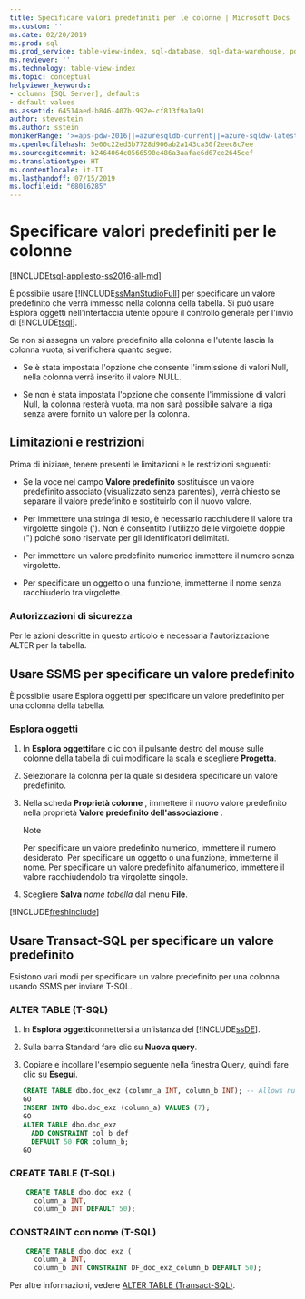 ```yaml
---
title: Specificare valori predefiniti per le colonne | Microsoft Docs
ms.custom: ''
ms.date: 02/20/2019
ms.prod: sql
ms.prod_service: table-view-index, sql-database, sql-data-warehouse, pdw
ms.reviewer: ''
ms.technology: table-view-index
ms.topic: conceptual
helpviewer_keywords:
- columns [SQL Server], defaults
- default values
ms.assetid: 64514aed-b846-407b-992e-cf813f9a1a91
author: stevestein
ms.author: sstein
monikerRange: '>=aps-pdw-2016||=azuresqldb-current||=azure-sqldw-latest||>=sql-server-2016||=sqlallproducts-allversions||>=sql-server-linux-2017||=azuresqldb-mi-current'
ms.openlocfilehash: 5e00c22ed3b7728d906ab2a143ca30f2eec8c7ee
ms.sourcegitcommit: b2464064c0566590e486a3aafae6d67ce2645cef
ms.translationtype: HT
ms.contentlocale: it-IT
ms.lasthandoff: 07/15/2019
ms.locfileid: "68016285"
---
```

# <a name="specify-default-values-for-columns"></a>Specificare valori predefiniti per le colonne

[!INCLUDE[tsql-appliesto-ss2016-all-md](../../includes/tsql-appliesto-ss2016-all-md.md)]

È possibile usare [!INCLUDE[ssManStudioFull](../../includes/ssmanstudiofull-md.md)] per specificare un valore predefinito che verrà immesso nella colonna della tabella. Si può usare Esplora oggetti nell'interfaccia utente oppure il controllo generale per l'invio di [!INCLUDE[tsql](../../includes/tsql-md.md)].

Se non si assegna un valore predefinito alla colonna e l'utente lascia la colonna vuota, si verificherà quanto segue:

- Se è stata impostata l'opzione che consente l'immissione di valori Null, nella colonna verrà inserito il valore NULL.

- Se non è stata impostata l'opzione che consente l'immissione di valori Null, la colonna resterà vuota, ma non sarà possibile salvare la riga senza avere fornito un valore per la colonna.

## <a name="Restrictions"></a> Limitazioni e restrizioni

Prima di iniziare, tenere presenti le limitazioni e le restrizioni seguenti:

- Se la voce nel campo **Valore predefinito** sostituisce un valore predefinito associato (visualizzato senza parentesi), verrà chiesto se separare il valore predefinito e sostituirlo con il nuovo valore.

- Per immettere una stringa di testo, è necessario racchiudere il valore tra virgolette singole ('). Non è consentito l'utilizzo delle virgolette doppie (") poiché sono riservate per gli identificatori delimitati.

- Per immettere un valore predefinito numerico immettere il numero senza virgolette.

- Per specificare un oggetto o una funzione, immetterne il nome senza racchiuderlo tra virgolette.

### <a name="Security"></a> Autorizzazioni di sicurezza

Per le azioni descritte in questo articolo è necessaria l'autorizzazione ALTER per la tabella.

## <a name="SSMSProcedure"></a> Usare SSMS per specificare un valore predefinito

È possibile usare Esplora oggetti per specificare un valore predefinito per una colonna della tabella.

### <a name="object-explorer"></a>Esplora oggetti

1. In **Esplora oggetti**fare clic con il pulsante destro del mouse sulle colonne della tabella di cui modificare la scala e scegliere **Progetta**.

2. Selezionare la colonna per la quale si desidera specificare un valore predefinito.

3. Nella scheda **Proprietà colonne** , immettere il nuovo valore predefinito nella proprietà **Valore predefinito dell'associazione** .

   > [!NOTE]
   > Per specificare un valore predefinito numerico, immettere il numero desiderato. Per specificare un oggetto o una funzione, immetterne il nome. Per specificare un valore predefinito alfanumerico, immettere il valore racchiudendolo tra virgolette singole.

4. Scegliere **Salva** _nome tabella_ dal menu **File**.

[!INCLUDE[freshInclude](../../includes/paragraph-content/fresh-note-steps-feedback.md)]

## <a name="TsqlProcedure"></a> Usare Transact-SQL per specificare un valore predefinito

Esistono vari modi per specificare un valore predefinito per una colonna usando SSMS per inviare T-SQL.

### <a name="alter-table-t-sql"></a>ALTER TABLE (T-SQL)

1. In **Esplora oggetti**connettersi a un'istanza del [!INCLUDE[ssDE](../../includes/ssde-md.md)].

2. Sulla barra Standard fare clic su **Nuova query**.

3. Copiare e incollare l'esempio seguente nella finestra Query, quindi fare clic su **Esegui**.

   ```sql
   CREATE TABLE dbo.doc_exz (column_a INT, column_b INT); -- Allows nulls.
   GO
   INSERT INTO dbo.doc_exz (column_a) VALUES (7);
   GO
   ALTER TABLE dbo.doc_exz
     ADD CONSTRAINT col_b_def
     DEFAULT 50 FOR column_b;
   GO
   ```

<!--
The following two T-SQL code examples were offered by 'nycdotnet' (Steve) via public PR 1660, Feb 2019.
-->

### <a name="create-table-t-sql"></a>CREATE TABLE (T-SQL)

```sql
    CREATE TABLE dbo.doc_exz (
      column_a INT,
      column_b INT DEFAULT 50);
```

### <a name="named-constraint-t-sql"></a>CONSTRAINT con nome (T-SQL)

```sql
    CREATE TABLE dbo.doc_exz (
      column_a INT,
      column_b INT CONSTRAINT DF_doc_exz_column_b DEFAULT 50);
```

Per altre informazioni, vedere [ALTER TABLE &#40;Transact-SQL&#41;](../../t-sql/statements/alter-table-transact-sql.md).
